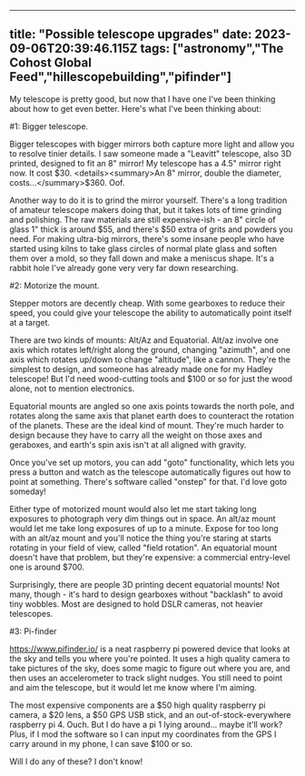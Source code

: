 
---
title: "Possible telescope upgrades"
date: 2023-09-06T20:39:46.115Z
tags: ["astronomy","The Cohost Global Feed","hillescopebuilding","pifinder"]
---

My telescope is pretty good, but now that I have one I've been thinking about how to get even better. Here's what I've been thinking about:

#1: Bigger telescope. 

Bigger telescopes with bigger mirrors both capture more light and allow you to resolve tinier details. I saw someone made a "Leavitt" telescope, also 3D printed, designed to fit an 8" mirror! My telescope has a 4.5" mirror right now. It cost $30. <details><summary>An 8" mirror, double the diameter, costs...</summary>$360. Oof.</details>

Another way to do it is to grind the mirror yourself. There's a long tradition of amateur telescope makers doing that, but it takes lots of time grinding and polishing. The raw materials are still expensive-ish - an 8" circle of glass 1" thick is around $55, and there's $50 extra of grits and powders you need. For making ultra-big mirrors, there's some insane people who have started using kilns to take glass circles of normal plate glass and soften them over a mold, so they fall down and make a meniscus shape. It's a rabbit hole I've already gone very very far down researching.

#2: Motorize the mount. 

Stepper motors are decently cheap. With some gearboxes to reduce their speed, you could give your telescope the ability to automatically point itself at a target.

There are two kinds of mounts: Alt/Az and Equatorial. Alt/az involve one axis which rotates left/right along the ground, changing "azimuth", and one axis which rotates up/down to change "altitude", like a cannon. They're the simplest to design, and someone has already made one for my Hadley telescope! But I'd need wood-cutting tools and $100 or so for just the wood alone, not to mention electronics.

Equatorial mounts are angled so one axis points towards the north pole, and rotates along the same axis that planet earth does to counteract the rotation of the planets. These are the ideal kind of mount. They're much harder to design because they have to carry all the weight on those axes and geraboxes, and earth's spin axis isn't at all aligned with gravity.

Once you've set up motors, you can add "goto" functionality, which lets you press a button and watch as the telescope automatically figures out how to point at something. There's software called "onstep" for that. I'd love goto someday!

Either type of motorized mount would also let me start taking long exposures to photograph very dim things out in space. An alt/az mount would let me take long exposures of up to a minute. Expose for too long with an alt/az mount and you'll notice the thing you're staring at starts rotating in your field of view, called "field rotation". An equatorial mount doesn't have that problem, but they're expensive: a commercial entry-level one is around $700.

Surprisingly, there are people 3D printing decent equatorial mounts! Not many, though - it's hard to design gearboxes without "backlash" to avoid tiny wobbles. Most are designed to hold DSLR cameras, not heavier telescopes.

#3: Pi-finder

https://www.pifinder.io/ is a neat raspberry pi powered device that looks at the sky and tells you where you're pointed. It uses a high quality camera to take pictures of the sky, does some magic to figure out where you are, and then uses an accelerometer to track slight nudges. You still need to point and aim the telescope, but it would let me know where I'm aiming.

The most expensive components are a $50 high quality raspberry pi camera, a $20 lens, a $50 GPS USB stick, and an out-of-stock-everywhere raspberry pi 4. Ouch. But I do have a pi 1 lying around... maybe it'll work? Plus, if I mod the software so I can input my coordinates from the GPS I carry around in my phone, I can save $100 or so.

Will I do any of these? I don't know!

